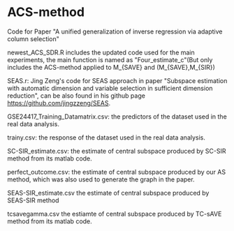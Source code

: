 # ACS-method
Code for Paper "A unified generalization of inverse regression via adaptive column selection"

newest_ACS_SDR.R includes the updated code used for the main experiments, the main function is named as "Four_estimate_c"(But only includes the ACS-method applied to M_{SAVE} and (M_{SAVE},M_{SIR})

SEAS.r: Jing Zeng's code for SEAS approach in paper "Subspace estimation with automatic dimension and variable selection in sufficient dimension reduction", can be also found in his github page https://github.com/jingzzeng/SEAS.

GSE24417_Training_Datamatrix.csv: the predictors of the dataset used in the real data analysis.

trainy.csv: the response of the dataset used in the real data analysis.

SC-SIR_estimate.csv: the estimate of central subspace produced by SC-SIR method from its matlab code.

perfect_outcome.csv: the estimate of central subspace produced by our AS method, which was also used to generate the graph in the paper.

SEAS-SIR_estimate.csv the estimate of central subspace produced by SEAS-SIR method 

tcsavegamma.csv the estiamte of central subspace produced by TC-sAVE method from its matlab code.
